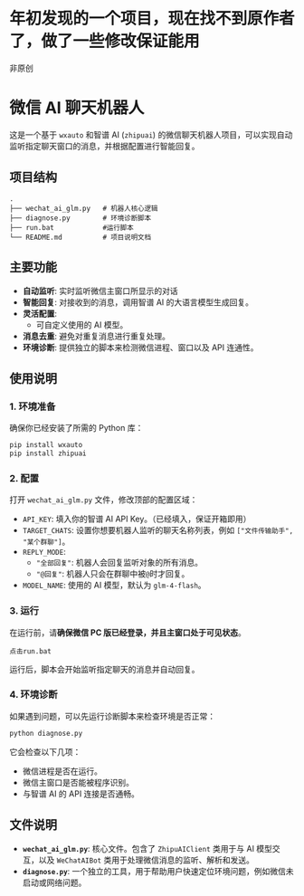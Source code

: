 # 年初发现的一个项目，现在找不到原作者了，做了一些修改保证能用
非原创
# 微信 AI 聊天机器人

这是一个基于 `wxauto` 和智谱 AI (`zhipuai`) 的微信聊天机器人项目，可以实现自动监听指定聊天窗口的消息，并根据配置进行智能回复。

## 项目结构

```
.
├── wechat_ai_glm.py   # 机器人核心逻辑
├── diagnose.py        # 环境诊断脚本
├── run.bat            #运行脚本
└── README.md          # 项目说明文档
```

## 主要功能

- **自动监听**: 实时监听微信主窗口所显示的对话
- **智能回复**: 对接收到的消息，调用智谱 AI 的大语言模型生成回复。
- **灵活配置**: 
    - 可自定义使用的 AI 模型。
- **消息去重**: 避免对重复消息进行重复处理。
- **环境诊断**: 提供独立的脚本来检测微信进程、窗口以及 API 连通性。

## 使用说明

### 1. 环境准备

确保你已经安装了所需的 Python 库：

```bash
pip install wxauto
pip install zhipuai
```

### 2. 配置

打开 `wechat_ai_glm.py` 文件，修改顶部的配置区域：

- `API_KEY`: 填入你的智谱 AI API Key。（已经填入，保证开箱即用）
- `TARGET_CHATS`: 设置你想要机器人监听的聊天名称列表，例如 `["文件传输助手", "某个群聊"]`。
- `REPLY_MODE`: 
    - `"全部回复"`: 机器人会回复监听对象的所有消息。
    - `"@回复"`: 机器人只会在群聊中被`@`时才回复。
- `MODEL_NAME`: 使用的 AI 模型，默认为 `glm-4-flash`。

### 3. 运行

在运行前，请**确保微信 PC 版已经登录，并且主窗口处于可见状态**。

```
点击run.bat
```

运行后，脚本会开始监听指定聊天的消息并自动回复。

### 4. 环境诊断

如果遇到问题，可以先运行诊断脚本来检查环境是否正常：

```bash
python diagnose.py
```

它会检查以下几项：
- 微信进程是否在运行。
- 微信主窗口是否能被程序识别。
- 与智谱 AI 的 API 连接是否通畅。

## 文件说明

- **`wechat_ai_glm.py`**: 核心文件。包含了 `ZhipuAIClient` 类用于与 AI 模型交互，以及 `WeChatAIBot` 类用于处理微信消息的监听、解析和发送。
- **`diagnose.py`**: 一个独立的工具，用于帮助用户快速定位环境问题，例如微信未启动或网络问题。

